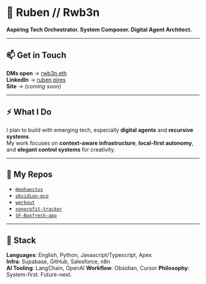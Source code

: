 # 🧬 Ruben // Rwb3n  

**Aspiring Tech Orchestrator. System Composer. Digital Agent Architect.**  

---
## 📫 Get in Touch  

**DMs open** → [rwb3n.eth](https://warpcast.com/rwb3n.eth)  
**LinkedIn** → [ruben pires](https://www.linkedin.com/in/ruben-pires-5a967a273/)  
**Site** → _(coming soon)_

---
## ⚡️ What I Do  

I plan to build with emerging tech, especially **digital agents** and **recursive systems**.  
My work focuses on **context-aware infrastructure**, **local-first autonomy**, and **elegant control systems** for creativity.


---
## 🔗 My Repos  

- [`Hephaestus`](https://github.com/Rwb3n/Hephaestus)  
- [`obsidian-mcp`](https://github.com/Rwb3n/obsidian-mcp)  
- [`werkout`](https://github.com/Rwb3n/werkout)  
- [`nonprofit-tracker`](https://github.com/Rwb3n/nonprofit-tracker)  
- [`SF-Boxfresh-app`](https://github.com/Rwb3n/SF-Boxfresh-app)

---
## 🧰 Stack

**Languages**: English, Python, Javascript/Typescript, Apex  
**Infra**: Supabase, GitHub, Salesforce, n8n  
**AI Tooling**: LangChain, OpenAI
**Workflow**: Obsidian, Cursor
**Philosophy**: System-first. Future-next.

